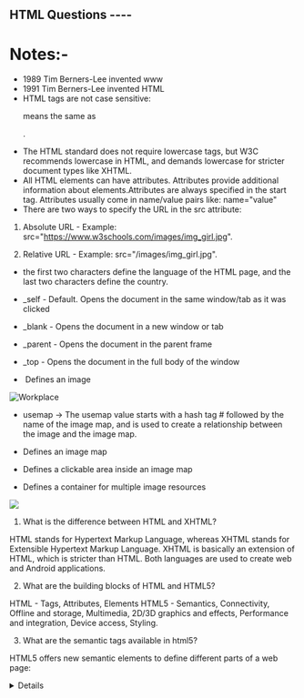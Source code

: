 ## HTML Questions ----

# Notes:-
- 1989	Tim Berners-Lee invented www
- 1991	Tim Berners-Lee invented HTML
- HTML tags are not case sensitive: <P> means the same as <p>.
- The HTML standard does not require lowercase tags, but W3C recommends lowercase in HTML, and demands lowercase for stricter document types like XHTML.
- All HTML elements can have attributes. Attributes provide additional information about elements.Attributes are always specified in the start tag. Attributes usually come in name/value pairs like: name="value" 
- There are two ways to specify the URL in the src attribute:

1. Absolute URL - Example: src="https://www.w3schools.com/images/img_girl.jpg".

2. Relative URL - Example: src="/images/img_girl.jpg".

- the first two characters define the language of the HTML page, and the last two characters define the country.
<html lang="en-US">

- _self - Default. Opens the document in the same window/tab as it was clicked
- _blank - Opens the document in a new window or tab
- _parent - Opens the document in the parent frame
- _top - Opens the document in the full body of the window

- <img>	Defines an image

<img src="workplace.jpg" alt="Workplace" usemap="#workmap">

- usemap -> The usemap value starts with a hash tag # followed by the name of the image map, and is used to create a relationship between the image and the image map.

- <map>	Defines an image map
- <area>	Defines a clickable area inside an image map

<map name="workmap">
  <area shape="rect" coords="34,44,270,350" alt="Computer" href="computer.htm">
  <area shape="rect" coords="290,172,333,250" alt="Phone" href="phone.htm">
  <area shape="circle" coords="337,300,44" alt="Coffee" href="coffee.htm">
</map> 

- <picture>	Defines a container for multiple image resources

<picture>
  <source media="(min-width: 650px)" srcset="img_food.jpg">
  <source media="(min-width: 465px)" srcset="img_car.jpg">
  <img src="img_girl.jpg">
</picture>

1. What is the difference between HTML and XHTML?
 
HTML stands for Hypertext Markup Language, whereas XHTML stands for Extensible Hypertext Markup Language. XHTML is basically an extension of HTML, which is stricter than HTML. Both languages are used to create web and Android applications.

2. What are the building blocks of HTML and HTML5?

HTML - Tags, Attributes, Elements
HTML5 - Semantics, Connectivity, Offline and storage, Multimedia, 2D/3D graphics and effects, Performance and integration, Device access, Styling.

3. What are the semantic tags available in html5?

HTML5 offers new semantic elements to define different parts of a web page:

<article>
<aside>
<details>
<figcaption>
<figure>
<footer>
<header>
<main>
<mark>
<nav>
<section>
<summary>
<time>

4. Why you would like to use semantic tag?

- Search Engine Optimization, accessibility, repurposing, light code.
- Search engine needs to understand page content to rank and semantic tag helps.
- It's easier to read and edit, which saves time and money during maintenance.

5. What does a <DOCTYPE html> do?

- Doctype HTML is a declaration that tells the browser what version of HTML the document is written in. This declaration appears as the very first line in an HTML file.

6. What happens when DOCTYPE is not given?

- The web page is rendered in quirks mode. 
- The web browsers engines use quirks mode to support older browsers which does not follow the W3C specifications. 
- In quirks mode CSS class and id names are case insensitive. 
- In standards mode they are case sensitive.

7.  What are the new form elements in HTML5?

- There are four new form elements in the HTML5 forms specification: <datalist>, <output>, <progress>, and <meter>.

8. How many new form elements are introduced in html5?

01.	color	        Gives the end user a native color picker to choose a color.
02.	date	        Offers a date picker.
03.	datetime	    An element to choose both date and time.
04.	datetime-local	An element to choose both date and time, with local settings support.
05.	email	        A field for entering e-mail address(es).
06.	month	        Choose a full month.
07.	number      	Picking a number.
08.	range	        Offers a slider to set to a certain value/position.
09.	search	        A field for search queries.
10.	tel	            Choosing a telephone number.
11.	time	        Input a certain time.
12.	url	            Entering a URL.
13.	week	        Picking a specific week.

9. Create a HTML form with below constraints?

Accept User Name, Email, Country and Subject
Validate the fields
Store data into local Storage
Fetch user data and display on right side of the page

- answer -> form.html

10. What is difference between span tag and div tag?

- The primary difference between div and span tag is their default behavior. By default, a <div> is a block-level-element and a <span> is an inline element.

